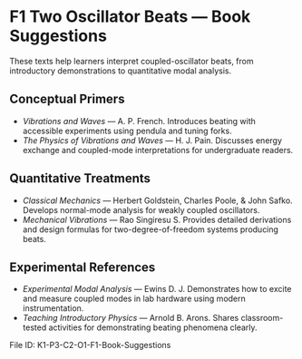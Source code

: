 # F1 Two Oscillator Beats — Book Suggestions

These texts help learners interpret coupled-oscillator beats, from introductory demonstrations to quantitative modal analysis.

## Conceptual Primers
- *Vibrations and Waves* — A. P. French. Introduces beating with accessible experiments using pendula and tuning forks.
- *The Physics of Vibrations and Waves* — H. J. Pain. Discusses energy exchange and coupled-mode interpretations for undergraduate readers.

## Quantitative Treatments
- *Classical Mechanics* — Herbert Goldstein, Charles Poole, & John Safko. Develops normal-mode analysis for weakly coupled oscillators.
- *Mechanical Vibrations* — Rao Singiresu S. Provides detailed derivations and design formulas for two-degree-of-freedom systems producing beats.

## Experimental References
- *Experimental Modal Analysis* — Ewins D. J. Demonstrates how to excite and measure coupled modes in lab hardware using modern instrumentation.
- *Teaching Introductory Physics* — Arnold B. Arons. Shares classroom-tested activities for demonstrating beating phenomena clearly.

File ID: K1-P3-C2-O1-F1-Book-Suggestions
